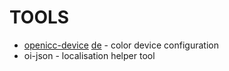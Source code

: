 TOOLS
=====
* [openicc-device](openicc-device.md) [de](openicc-device-de.md) - color device configuration
* oi-json - localisation helper tool
